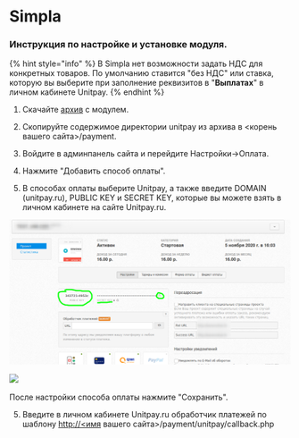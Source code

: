 # Simpla

### Инструкция по настройке и установке модуля.

{% hint style="info" %}
В Simpla нет возможности задать НДС для конкретных товаров. По умолчанию ставится "без НДС" или ставка, которую вы выберите при заполнение реквизитов в "**Выплатах**" в личном кабинете Unitpay.
{% endhint %}

1. Скачайте [архив](https://github.com/unitpay/simpla-module/archive/master.zip) с модулем.

2. Скопируйте содержимое директории unitpay из архива в &lt;корень вашего сайта&gt;/payment.

3. Войдите в админпанель сайта и перейдите Настройки-&gt;Оплата.

4. Нажмите "Добавить способ оплаты".

5. В способах оплаты выберите Unitpay, а также введите DOMAIN \(unitpay.ru\), PUBLIC KEY и SECRET KEY, которые вы можете взять в личном кабинете на сайте Unitpay.ru. 

![](../../.gitbook/assets/4253476sh.png)

![](https://d33v4339jhl8k0.cloudfront.net/docs/assets/551a91dbe4b0221aadf24410/images/5e68f24f2c7d3a7e9ae9043c/file-0mVe14P1jr.png)

После настройки способа оплаты нажмите "Сохранить". 

5. Введите в личном кабинете Unitpay.ru обработчик платежей по шаблону [http://&lt;имя](http://xn--%3C-5ddu8i/) вашего сайта&gt;/payment/unitpay/callback.php

